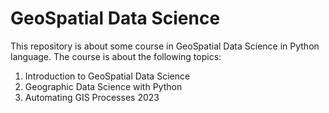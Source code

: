 # GeoSpatial Data Science

This repository is about some course in GeoSpatial Data Science in Python language. The course is about the following topics:

1. Introduction to GeoSpatial Data Science
2. Geographic Data Science with Python
3. Automating GIS Processes 2023

